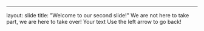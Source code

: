 ---
layout: slide
title: "Welcome to our second slide!"
We are not here to take part, we are here to take over!
Your text
Use the left arrow to go back!
